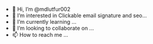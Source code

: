 - 👋 Hi, I’m @mdlutfur002
- 👀 I’m interested in Clickable email signature and seo...
- 🌱 I’m currently learning ...
- 💞️ I’m looking to collaborate on ...
- 📫 How to reach me ...

<!---
mdlutfur002/mdlutfur002 is a ✨ special ✨ repository because its `README.md` (this file) appears on your GitHub profile.
You can click the Preview link to take a look at your changes.
--->
